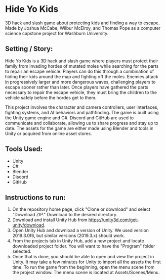 # Hide Yo Kids
3D hack and slash game about protecting kids and finding a way to escape. Made by Joshua McCabe, Wilbur McElroy, and Thomas Pope as a computer science capstone project for Washburn University.

## Setting / Story:

Hide Yo Kids is a 3D hack and slash game where players must protect their family from invading hordes of mutated moles while searching for the parts to repair an escape vehicle. Players can do this through a combination of hiding their kids around the map and fighting off the moles. Enemies attack in progressively larger and more dangerous waves, challenging players to escape sooner rather than later. Once players have gathered the parts necessary to repair the escape vehicle, they must bring the children to the vehicle safely before the hordes get to them. 

This project involves the character and camera controllers, user interfaces, fighting systems, and AI behaviors and pathfinding. The game is built using the Unity game engine and C#. Discord and GitHub are used to communicate and collaborate, allowing us to share progress and stay up to date. The assets for the game are either made using Blender and tools in Unity or acquired from online asset stores.


## Tools Used:
- Unity
- C#
- Blender
- Discord
- GitHub


## Instructions to run:
1. On the repository home page, click "Clone or download" and select "Download ZIP." Download to the desired directory.
1. Download and install Unity Hub from https://unity3d.com/get-unity/download. 
2. Open Unity Hub and download a version of Unity. We used version 2019.3.0f6, but similar versions (2019.3.x) should work.
3. From the projects tab in Unity Hub, add a new project and locate downloaded project folder. You will want to have the "Program" folder selected.
4. Once that is done, you should be able to open and view the project in Unity. It may take a few minutes for Unity to import all the assets the first time. To run the game from the beginning, open the menu scene from the project window. The menu scene is located at Assets/Scenes/Menu.
